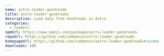 ```yaml
---
name: astro-loader-goodreads
title: astro-loader-goodreads
description: Load data from Goodreads in Astro
categories:
  - loaders
npmUrl: https://www.npmjs.com/package/astro-loader-goodreads
repoUrl: https://github.com/sadmanca/astro-loader-goodreads
homepageUrl: https://github.com/sadmanca/astro-loader-goodreads#readme
downloads: 108
---
```

